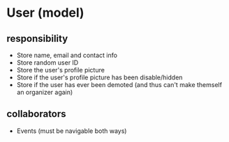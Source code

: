 # User (model)
## responsibility
- Store name, email and contact info
- Store random user ID
- Store the user's profile picture
- Store if the user's profile picture has been disable/hidden
- Store if the user has ever been demoted (and thus can't make themself an organizer again)
## collaborators
- Events (must be navigable both ways)